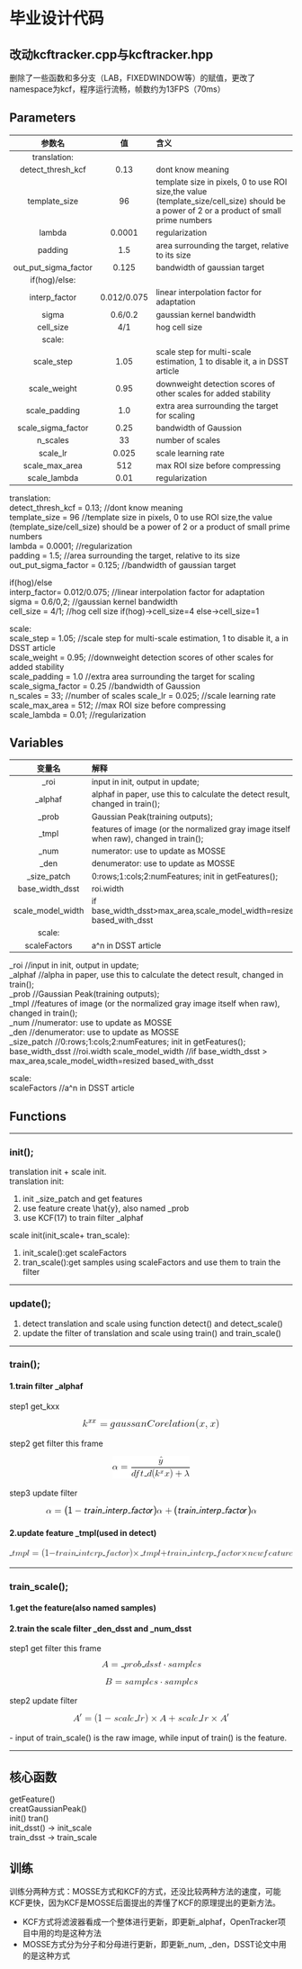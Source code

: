 # 毕业设计代码

## 改动kcftracker.cpp与kcftracker.hpp
删除了一些函数和多分支（LAB，FIXEDWINDOW等）的赋值，更改了namespace为kcf，程序运行流畅，帧数约为13FPS（70ms）

## Parameters
|参数名|值|含义|
|:-:|:-:|:-|
|translation:|||  
|detect_thresh_kcf|0.13|dont know meaning|  
|template_size|96|template size in pixels, 0 to use ROI size,the value (template_size/cell_size) should be a power of 2 or a product of small prime numbers|
|lambda|0.0001|regularization| 
|padding|1.5|area surrounding the target, relative to its size|
|out_put_sigma_factor|0.125|bandwidth of gaussian target|
|if(hog)/else:||| 
|interp_factor|0.012/0.075|linear interpolation factor for adaptation|
|sigma|0.6/0.2|gaussian kernel bandwidth|  
|cell_size|4/1|hog cell size|
|scale:|
|scale_step|1.05|scale step for multi-scale estimation, 1 to disable it, a in DSST article |
|scale_weight|0.95|downweight detection scores of other   scales for added stability|
|scale_padding|1.0|extra area surrounding the target for scaling|  
|scale_sigma_factor|0.25|bandwidth of Gaussion|
|n_scales|33|number of scales|
|scale_lr|0.025|scale learning rate| 
|scale_max_area|512|max ROI size before compressing|
|scale_lambda|0.01|regularization|

translation:  
detect_thresh_kcf = 0.13;		//dont know meaning  
template\_size = 96   			//template size in pixels, 0 to use ROI size,the value (template_size/cell_size) should be a power of 2 or a product of small prime numbers  
lambda = 0.0001;				//regularization  
padding = 1.5;					//area surrounding the target, relative to its size  
out_put_sigma_factor = 0.125;	//bandwidth of gaussian target  

if(hog)/else  
interp_factor= 0.012/0.075;		//linear interpolation factor for adaptation  
sigma = 0.6/0,2;				//gaussian kernel bandwidth  
cell\_size = 4/1; 				//hog cell size if(hog)->cell_size=4 else->cell_size=1  


scale:  
scale_step = 1.05;				//scale step for multi-scale estimation, 1 to disable it, a in DSST article  
scale_weight = 0.95;			//downweight detection scores of other   scales for added stability  
scale_padding = 1.0				//extra area surrounding the target for scaling  
scale_sigma_factor = 0.25		//bandwidth of Gaussion  
n_scales = 33;  				//number of scales
scale_lr = 0.025;				//scale learning rate  
scale_max_area = 512;			//max ROI size before compressing  
scale_lambda = 0.01;			//regularization  

## Variables
|变量名|解释|
|:-:|:-|
|_roi|input in init, output in update;  |
|_alphaf|alphaf in paper, use this to calculate the detect result, changed in train();  |
|_prob|Gaussian Peak(training outputs);  |
|_tmpl|features of image (or the normalized gray image itself  when raw), changed in train();  |
|_num|numerator: use to update as MOSSE  |
|_den|denumerator: use to update as MOSSE  |
|_size_patch|0:rows;1:cols;2:numFeatures; init in getFeatures();  |
|base_width_dsst|roi.width|
|scale_model_width|if base_width_dsst>max_area,scale_model_width=resized based_with_dsst|
|scale:|  
|scaleFactors|a^n in DSST article|

_roi				//input in init, output in update;  
_alphaf				//alpha in paper, use this to calculate the detect result, changed in train();  
_prob	  			//Gaussian Peak(training outputs);  
_tmpl	  			//features of image (or the normalized gray image itself  when raw), changed in train();  
_num	   			//numerator: use to update as MOSSE  
_den	   			//denumerator: use to update as MOSSE  
_size_patch			//0:rows;1:cols;2:numFeatures; init in getFeatures();  
base_width_dsst		//roi.width
scale_model_width	//if base_width_dsst > max_area,scale_model_width=resized based_with_dsst

scale:  
scaleFactors	//a^n in DSST article  

## Functions
---

### init();  
translation init + scale init.  
translation init:  
1. init _size_patch and get features  
2. use feature create \hat{y}, also named _prob
3. use KCF(17) to train filter _alphaf  

scale init(init_scale+ tran_scale):  
1. init_scale():get scaleFactors  
2. tran_scale():get samples using scaleFactors and use them to train the filter  

---

### update();  
1. detect translation and scale using function detect() and detect_scale()
2. update the filter of translation and scale using train() and train_scale()

---

### train();  
#### 1.train filter _alphaf  
step1 get_kxx  
<p align="center">
    <img src="equation/get_kxx.png"> 
</p>
step2 get filter this frame  
<p align="center">
    <img src="equation/get filter.png"> 
</p>
    step3 update filter  
<p align="center">
    <img src="equation/update_filter.png"> 
</p>

#### 2.update feature _tmpl(used in detect)  
<p align="center">
    <img src="equation/update_tmpl.png"> 
</p>

---

### train_scale();  
#### 1.get the feature(also named samples)  
#### 2.train the scale filter _den_dsst and _num_dsst  
step1 get filter this frame  
<p align="center">
    <img src="equation/get A.png"> 
</p>
<p align="center">
    <img src="equation/get B.png"> 
</p>
step2 update filter
<p align="center">
    <img src="equation/update A.png"> 
</p>
- input of train_scale() is the raw image, while input of train() is the feature.

---

## 核心函数
getFeature()  
creatGaussianPeak()  
init()
tran()  
init_dsst()	-> init_scale  
train_dsst  ->  train_scale  

## 训练
训练分两种方式：MOSSE方式和KCF的方式，还没比较两种方法的速度，可能KCF更快，因为KCF是MOSSE后面提出的弄懂了KCF的原理提出的更新方法。
- KCF方式将滤波器看成一个整体进行更新，即更新_alphaf，OpenTracker项目中用的均是这种方法
- MOSSE方式分为分子和分母进行更新，即更新_num, _den，DSST论文中用的是这种方式



